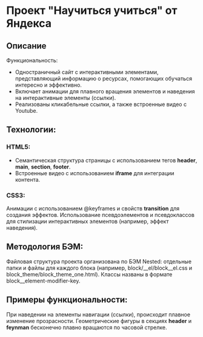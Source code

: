 # Проект "Научиться учиться" от Яндекса

## Описание

Функциональность:

+ Одностраничный сайт с интерактивными элементами, представляющий информацию о ресурсах, помогающих обучаться интересно и эффективно.
+ Включает анимации для плавного вращения элементов и наведения на интерактивные элементы (ссылки).
+ Реализованы кликабельные ссылки, а также встроенные видео с Youtube.

## Технологии:

### HTML5:
+ Семантическая структура страницы с использованием тегов **header**, **main**, **section**, **footer**.
+ Встроенные видео с использованием **iframe** для интеграции контента.

### CSS3:
Анимации с использованием @keyframes и свойств **transition** для создания эффектов.
Использование псевдоэлементов и псевдоклассов для стилизации интерактивных элементов (например, эффект наведения).

## Методология БЭМ:
Файловая структура проекта организована по БЭМ Nested: отдельные папки и файлы для каждого блока (например, block/__el/block__el.css и block_theme/block_theme_one.html).
Классы названы в формате block__element-modifier-key.

## Примеры функциональности:

При наведении на элементы навигации (ссылки), происходит плавное изменение прозрасности.
Геометрические фигуры в секциях **header** и **feynman** бесконечно плавно вращаются по часовой стрелке.
